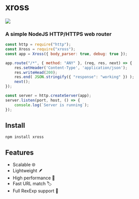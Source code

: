 # xross

<img src="https://user-images.githubusercontent.com/37951044/213450433-c6e17053-5fd9-40e6-8cbc-c7baf09c8ab1.gif"/>
<h3 align="left">A simple NodeJS HTTP/HTTPS web router</h3>

```js
const http = require("http");
const Xross = require("xross");
const app = Xross({ body_parser: true, debug: true });

app.route("/*", { method: "ANY" }, (req, res, next) => {
	res.setHeader('Content-Type', 'application/json');
	res.writeHead(200);
	res.end( JSON.stringify({ "response": "working" }) );
	next();
});

const server = http.createServer(app);
server.listen(port, host, () => {
	console.log(`Server is running`);
});
```

## Install
```console
npm install xross
```

## Features
 * Scalable 🌐
 * Lightweight 🪶
 * High performance 🚀
 * Fast URL match 🏷️
 * Full RexExp support 📜
